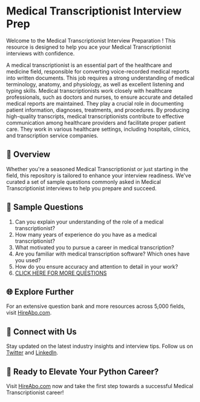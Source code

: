 # Medical Transcriptionist Interview Prep

Welcome to the Medical Transcriptionist Interview Preparation ! This resource is designed to help you ace your Medical Transcriptionist interviews with confidence.

A medical transcriptionist is an essential part of the healthcare and medicine field, responsible for converting voice-recorded medical reports into written documents. This job requires a strong understanding of medical terminology, anatomy, and physiology, as well as excellent listening and typing skills. Medical transcriptionists work closely with healthcare professionals, such as doctors and nurses, to ensure accurate and detailed medical reports are maintained. They play a crucial role in documenting patient information, diagnoses, treatments, and procedures. By producing high-quality transcripts, medical transcriptionists contribute to effective communication among healthcare providers and facilitate proper patient care. They work in various healthcare settings, including hospitals, clinics, and transcription service companies.

## 🚀 Overview

Whether you're a seasoned Medical Transcriptionist or just starting in the field, this repository is tailored to enhance your interview readiness. We've curated a set of sample questions commonly asked in Medical Transcriptionist interviews to help you prepare and succeed.

## 📝 Sample Questions

1. Can you explain your understanding of the role of a medical transcriptionist?
2. How many years of experience do you have as a medical transcriptionist?
3. What motivated you to pursue a career in medical transcription?
4. Are you familiar with medical transcription software? Which ones have you used?
5. How do you ensure accuracy and attention to detail in your work?
6. [CLICK HERE FOR MORE QUESTIONS](https://hireabo.com/job/2_1_42/Medical%20Transcriptionist)

## 🌐 Explore Further

For an extensive question bank and more resources across 5,000 fields, visit [HireAbo.com](https://www.hireabo.com).

## 📱 Connect with Us

Stay updated on the latest industry insights and interview tips. Follow us on [Twitter](https://twitter.com/hireabo) and [LinkedIn](https://www.linkedin.com/in/hire-abo-3609972a8/).

## 🚀 Ready to Elevate Your Python Career?

Visit [HireAbo.com](https://www.hireabo.com) now and take the first step towards a successful Medical Transcriptionist career!